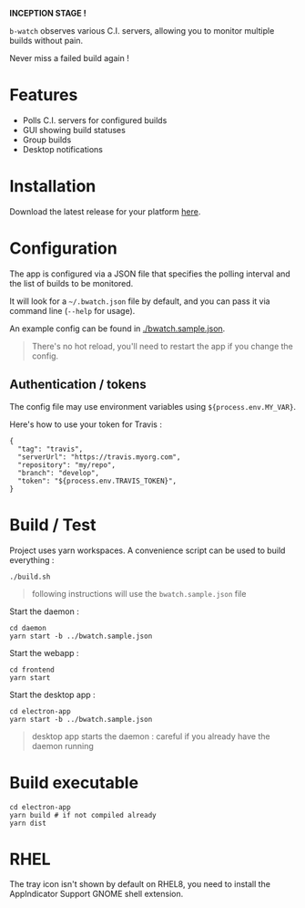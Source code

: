 **INCEPTION STAGE !**

`b-watch` observes various C.I. servers, allowing you to monitor multiple builds without pain. 

Never miss a failed build again !

# Features

* Polls C.I. servers for configured builds
* GUI showing build statuses
* Group builds 
* Desktop notifications

# Installation

Download the latest release for your platform [here](https://github.com/vankeisb/b-watch/releases).

# Configuration

The app is configured via a JSON file that specifies the polling interval and the list of builds to be monitored.

It will look for a `~/.bwatch.json` file by default, and you can pass it via command line (`--help` for usage).

An example config can be found in [./bwatch.sample.json](./bwatch.sample.json).

> There's no hot reload, you'll need to restart the app if you change the config.

## Authentication / tokens

The config file may use environment variables using `${process.env.MY_VAR}`. 

Here's how to use your token for Travis :

````
{
  "tag": "travis",
  "serverUrl": "https://travis.myorg.com",
  "repository": "my/repo",
  "branch": "develop",
  "token": "${process.env.TRAVIS_TOKEN}",
}
````
    
# Build / Test


Project uses yarn workspaces. A convenience script can be used to build everything :

    ./build.sh

> following instructions will use the `bwatch.sample.json` file
           
Start the daemon :

    cd daemon
    yarn start -b ../bwatch.sample.json    

Start the webapp :

    cd frontend
    yarn start
    
Start the desktop app :
    
    cd electron-app
    yarn start -b ../bwatch.sample.json    
    
> desktop app starts the daemon : careful if you already have the daemon running

# Build executable

    cd electron-app
    yarn build # if not compiled already
    yarn dist
    
# RHEL

The tray icon isn't shown by default on RHEL8, you need to install the AppIndicator Support GNOME shell extension.
